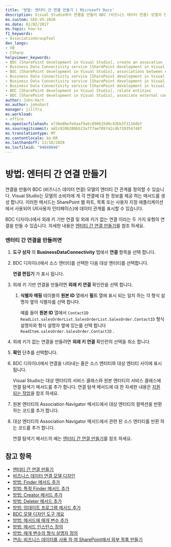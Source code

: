 ```yaml
---
title: '방법: 엔터티 간 연결 만들기 | Microsoft Docs'
description: Visual Studio에서 연결을 만들어 BDC (비즈니스 데이터 연결) 모델의 엔터티 간 관계를 정의 합니다.
ms.custom: SEO-VS-2020
ms.date: 02/02/2017
ms.topic: how-to
f1_keywords:
- AssociationGroupTool
dev_langs:
- VB
- CSharp
helpviewer_keywords:
- BDC [SharePoint development in Visual Studio], create an assocation
- Business Data Connectivity service [SharePoint development in Visual Studio], associations between entities
- BDC [SharePoint development in Visual Studio], associations between entities
- Business Data Connectivity service [SharePoint development in Visual Studio], create an assocation
- Business Data Connectivity service [SharePoint development in Visual Studio], associate external content types
- Business Data Connectivity service [SharePoint development in Visual Studio], relate entities
- BDC [SharePoint development in Visual Studio], relate entities
- BDC [SharePoint development in Visual Studio], associate external content types
author: John-Hart
ms.author: johnhart
manager: jillfra
ms.workload:
- office
ms.openlocfilehash: e736e0befe8aaf9a6c090615d0c43bb3f3116dbf
ms.sourcegitcommit: ad2c820b280b523a7f7aef89742cdb719354748f
ms.translationtype: MT
ms.contentlocale: ko-KR
ms.lasthandoff: 11/18/2020
ms.locfileid: "94849846"
---
```

# <a name="how-to-create-an-association-between-entities"></a>방법: 엔터티 간 연결 만들기
  연결을 만들어 BDC (비즈니스 데이터 연결) 모델의 엔터티 간 관계를 정의할 수 있습니다. Visual Studio는 모델의 소비자에 게 각 연결에 대 한 정보를 제공 하는 메서드를 생성 합니다. 이러한 메서드는 SharePoint 웹 파트, 목록 또는 사용자 지정 애플리케이션에서 사용되어 UI(사용자 인터페이스)에 데이터 관계를 표시할 수 있습니다.

 BDC 디자이너에서 외래 키 기반 연결 및 외래 키가 없는 연결 이라는 두 가지 유형의 연결을 만들 수 있습니다. 자세한 내용은 [엔터티 간 연결 만들기](../sharepoint/creating-an-association-between-entities.md)를 참조 하세요.

### <a name="to-create-an-association-between-entities"></a>엔터티 간 연결을 만들려면

1. **도구 상자** 의 **BusinessDataConnectivity** 탭에서 **연결** 항목을 선택 합니다.

2. BDC 디자이너에서 소스 엔터티를 선택한 다음 대상 엔터티를 선택합니다.

     **연결 편집기** 가 표시 됩니다.

3. 외래 키 기반 연결을 만들려면 **외래 키 연결** 확인란을 선택 합니다.

    1. **식별자 매핑** 테이블의 **원본 ID** 열에서 **필드** 열에 표시 되는 일치 하는 각 형식 설명자 옆의 식별자를 선택 합니다.

         예를 들어 **원본 ID** 열에서 `ContactID` `ReadList.salesOrderList.SalesOrderList.SalesOrder.ContactID` 형식 설명자와 형식 설명자 옆에 있는를 선택 합니다 `ReadItem.salesOrder.SalesOrder.ContactID` .

4. 외래 키가 없는 연결을 만들려면 **외래 키 연결** 확인란의 선택을 취소 합니다.

5. **확인** 단추를 선택합니다.

6. BDC 디자이너에서 연결을 나타내는 줄은 소스 엔터티와 대상 엔터티 사이에 표시 됩니다.

     Visual Studio는 대상 엔터티의 서비스 클래스와 원본 엔터티의 서비스 클래스에 연결 탐색기 메서드를 추가 합니다. 연결 탐색 메서드에 대 한 자세한 내용은 [지원 되는 작업](/previous-versions/office/developer/sharepoint-2010/ee557363(v=office.14))을 참조 하세요.

7. 원본 엔터티의 Association Navigator 메서드에서 대상 엔터티의 컬렉션을 반환 하는 코드를 추가 합니다.

8. 대상 엔터티의 Association Navigator 메서드에서 관련 된 소스 엔터티를 반환 하는 코드를 추가 합니다.

     연결 탐색기 메서드의 예는 [엔터티 간 연결 만들기](../sharepoint/creating-an-association-between-entities.md)를 참조 하세요.

## <a name="see-also"></a>참고 항목
- [엔터티 간 연결 만들기](../sharepoint/creating-an-association-between-entities.md)
- [비즈니스 데이터 연결 모델 디자인](../sharepoint/designing-a-business-data-connectivity-model.md)
- [방법: Finder 메서드 추가](../sharepoint/how-to-add-a-finder-method.md)
- [방법: 특정 Finder 메서드 추가](../sharepoint/how-to-add-a-specific-finder-method.md)
- [방법: Creator 메서드 추가](../sharepoint/how-to-add-a-creator-method.md)
- [방법: Deleter 메서드 추가](../sharepoint/how-to-add-a-deleter-method.md)
- [방법: 업데이트 프로그램 메서드 추가](../sharepoint/how-to-add-an-updater-method.md)
- [BDC 모델 디자인 도구 개요](../sharepoint/bdc-model-design-tools-overview.md)
- [방법: 메서드에 매개 변수 추가](../sharepoint/how-to-add-a-parameter-to-a-method.md)
- [방법: 메서드 인스턴스 정의](../sharepoint/how-to-define-a-method-instance.md)
- [방법: 매개 변수의 형식 설명자 정의](../sharepoint/how-to-define-the-type-descriptor-of-a-parameter.md)
- [연습: 비즈니스 데이터를 사용 하 여 SharePoint에서 외부 목록 만들기](../sharepoint/walkthrough-creating-an-external-list-in-sharepoint-by-using-business-data.md)
